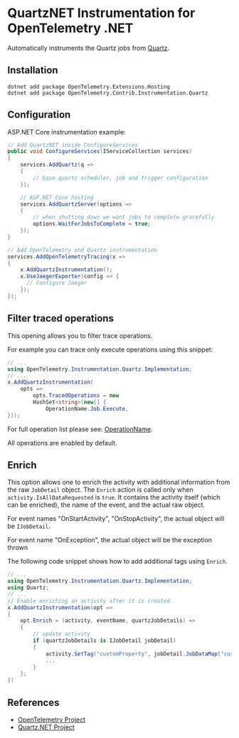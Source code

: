 # QuartzNET Instrumentation for OpenTelemetry .NET

Automatically instruments the Quartz jobs from
[Quartz](https://www.nuget.org/packages/Quartz/).

## Installation

```shell
dotnet add package OpenTelemetry.Extensions.Hosting
dotnet add package OpenTelemetry.Contrib.Instrumentation.Quartz
```

## Configuration

ASP.NET Core instrumentation example:

```csharp
// Add QuartzNET inside ConfigureServices
public void ConfigureServices(IServiceCollection services)
{
    services.AddQuartz(q =>
    {
        // base quartz scheduler, job and trigger configuration
    });

    // ASP.NET Core hosting
    services.AddQuartzServer(options =>
    {
        // when shutting down we want jobs to complete gracefully
        options.WaitForJobsToComplete = true;
    });
}

// Add OpenTelemetry and Quartz instrumentation
services.AddOpenTelemetryTracing(x =>
{
    x.AddQuartzInstrumentation();
    x.UseJaegerExporter(config => {
      // Configure Jaeger       
    });
});
```

## Filter traced operations

This opening allows you to filter trace operations.

For example you can trace only execute operations using this snippet:

```csharp
// ...
using OpenTelemetry.Instrumentation.Quartz.Implementation;
// ...
x.AddQuartzInstrumentation(
    opts =>
        opts.TracedOperations = new 
        HashSet<string>(new[] {
            OperationName.Job.Execute,
}));
```

For full operation list please see: [OperationName](../OpenTelemetry.Instrumentation.Quartz/Implementation/OperationName.cs).

All operations are enabled by default.

## Enrich

This option allows one to enrich the activity with additional information
from the raw `JobDetail` object. The `Enrich` action is
called only when `activity.IsAllDataRequested` is `true`. It contains the
activity itself (which can be enriched), the name of the event, and the
actual raw object.

For event names "OnStartActivity", "OnStopActivity", the actual object will be `IJobDetail`.

For event name "OnException", the actual object will be the exception thrown

The following code snippet shows how to add additional tags using `Enrich`.

```csharp
// ...
using OpenTelemetry.Instrumentation.Quartz.Implementation;
using Quartz;
// ...
// Enable enriching an activity after it is created.
x.AddQuartzInstrumentation(opt =>
{
    opt.Enrich = (activity, eventName, quartzJobDetails) =>
    {
        // update activity
        if (quartzJobDetails is IJobDetail jobDetail)
        {
            activity.SetTag("customProperty", jobDetail.JobDataMap["customProperty"]);
            ...
        }
    };
})
```

## References

* [OpenTelemetry Project](https://opentelemetry.io/)
* [Quartz.NET Project](https://www.quartz-scheduler.net/)
